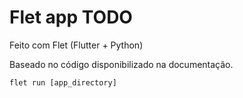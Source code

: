 # Flet app TODO

Feito com Flet (Flutter + Python)

Baseado no código disponibilizado na documentação.

```
flet run [app_directory]
```